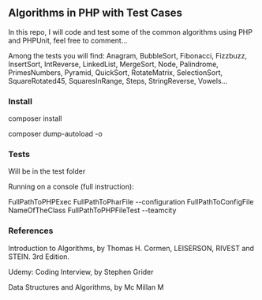 ## Algorithms in PHP with Test Cases

In this repo, I will code and test some of the common algorithms using PHP and PHPUnit, feel free to comment...

Among the tests you will find: Anagram, BubbleSort, Fibonacci, Fizzbuzz, InsertSort, IntReverse, LinkedList, MergeSort, Node, 
Palindrome, PrimesNumbers, Pyramid, QuickSort, RotateMatrix, SelectionSort, SquareRotated45, SquaresInRange, Steps, StringReverse, Vowels...

### Install
composer install

composer dump-autoload -o

### Tests
Will be in the test folder

Running on a console (full instruction):

FullPathToPHPExec FullPathToPharFile --configuration FullPathToConfigFile NameOfTheClass FullPathToPHPFileTest --teamcity

### References
Introduction to Algorithms, by Thomas H. Cormen, LEISERSON, RIVEST and STEIN. 3rd Edition.

Udemy: Coding Interview, by Stephen Grider

Data Structures and Algorithms, by Mc Millan M
